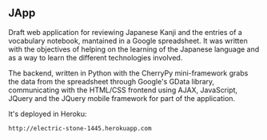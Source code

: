 JApp
----

Draft web application for reviewing Japanese Kanji and the entries of a vocabulary notebook, mantained in a Google spreadsheet. It was written with the objectives of helping on the learning of the Japanese language and as a way to learn the different technologies involved.

The backend, written in Python with the CherryPy mini-framework grabs the data from the spreadsheet through Google's GData library, communicating with the HTML/CSS frontend using AJAX, JavaScript, JQuery and the JQuery mobile framework for part of the application.

It's deployed in Heroku:

    http://electric-stone-1445.herokuapp.com

